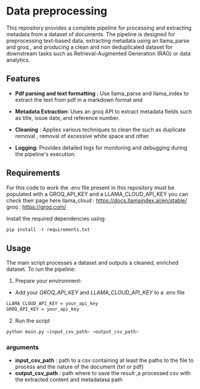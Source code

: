 
# Data preprocessing

This repository provides a complete pipeline for processing and extracting metadata from a dataset of documents. The pipeline is designed for preprocessing text-based data, extracting metadata using an llama_parse and groq , and producing a clean and non deduplicated dataset for downstream tasks such as Retrieval-Augmented Generation (RAG) or data analytics.

## Features

- **Pdf parsing and text formatting** : Use llama_parse and llama_index to extract the text from pdf in a markdown format and 
- **Metadata Extraction**: Uses an groq API to extract metadata fields such as title, issue date, and reference number.
- **Cleaning** : Applies various techniques to clean the such as duplicate removal , removal of excessive white space and other 

- **Logging**: Provides detailed logs for monitoring and debugging during the pipeline's execution.

## Requirements

For this code to work the .env file present in this repository must be populated with a GROQ_API_KEY and a LLAMA_CLOUD_API_KEY
you can check their page here
llama_cloud : https://docs.llamaindex.ai/en/stable/ <br>
groq : https://groq.com/

Install the required dependencies using:
```python
pip install -r requirements.txt
```

## Usage 

The main script processes a dataset and outputs a cleaned, enriched dataset. To run the pipeline:

1. Prepare your environment:
- Add your *GROQ_API_KEY* and *LLAMA_CLOUD_API_KEY* to a .env file
```markdown
LLAMA_CLOUD_API_KEY = your_api_key
GROQ_API_KEY = your_api_key
```

2. Run the script
```bash
python main.py <input_csv_path> <output_csv_path>
```


### arguments
- **input_csv_path** : path to a csv containing at least the paths to the file to process and the nature of the document (txt or pdf) <br>
- **output_csv_path** : path where to save the result ,a processed csv with the extracted content and metadatasa path

